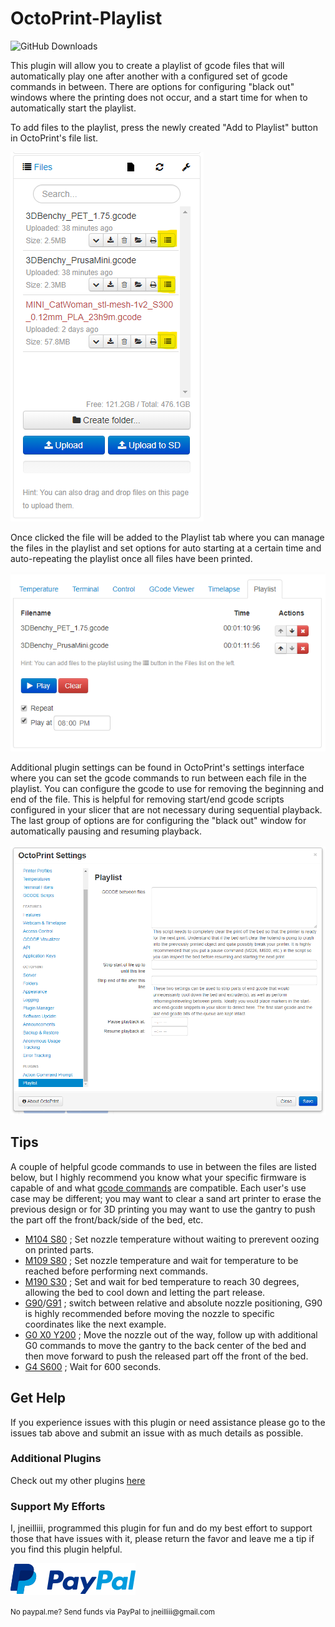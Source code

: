 # OctoPrint-Playlist

![GitHub Downloads](https://badgen.net/github/assets-dl/jneilliii/OctoPrint-Playlist/)

This plugin will allow you to create a playlist of gcode files that will automatically play one after another with a configured set of gcode commands in between. There are options for configuring "black out" windows where the printing does not occur, and a start time for when to automatically start the playlist.

To add files to the playlist, press the newly created "Add to Playlist" button in OctoPrint's file list.

![button](screenshot_button.png)

Once clicked the file will be added to the Playlist tab where you can manage the files in the playlist and set options for auto starting at a certain time and auto-repeating the playlist once all files have been printed.

![tab](screenshot_tab.png)

Additional plugin settings can be found in OctoPrint's settings interface where you can set the gcode commands to run between each file in the playlist. You can configure the gcode to use for removing the beginning and end of the file. This is helpful for removing start/end gcode scripts configured in your slicer that are not necessary during sequential playback. The last group of options are for configuring the "black out" window for automatically pausing and resuming playback. 

![setting](screenshot_settings.png)

## Tips

A couple of helpful gcode commands to use in between the files are listed below, but I highly recommend you know what your specific firmware is capable of and what [gcode commands](https://reprap.org/wiki/G-cod) are compatible. Each user's use case may be different; you may want to clear a sand art printer to erase the previous design or for 3D printing you may want to use the gantry to push the part off the front/back/side of the bed, etc.

* [M104 S80](https://reprap.org/wiki/G-code#M104:_Set_Extruder_Temperature) ; Set nozzle temperature without waiting to prerevent oozing on printed parts.
* [M109 S80](https://reprap.org/wiki/G-code#M109:_Set_Extruder_Temperature_and_Wait) ; Set nozzle temperature and wait for temperature to be reached before performing next commands.
* [M190 S30](https://reprap.org/wiki/G-code#M190:_Wait_for_bed_temperature_to_reach_target_temp) ; Set and wait for bed temperature to reach 30 degrees, allowing the bed to cool down and letting the part release.
* [G90](https://reprap.org/wiki/G-code#G90:_Set_to_Absolute_Positioning)/[G91](https://reprap.org/wiki/G-code#G91:_Set_to_Relative_Positioning) ; switch between relative and absolute nozzle positioning, G90 is highly recommended before moving the nozzle to specific coordinates like the next example.
* [G0 X0 Y200](https://reprap.org/wiki/G-code#G0_.26_G1:_Move) ; Move the nozzle out of the way, follow up with additional G0 commands to move the gantry to the back center of the bed and then move forward to push the released part off the front of the bed.
* [G4 S600](https://reprap.org/wiki/G-code#G4:_Dwell) ; Wait for 600 seconds.

## Get Help

If you experience issues with this plugin or need assistance please go to the issues tab above and submit an issue with as much details as possible.

### Additional Plugins

Check out my other plugins [here](https://plugins.octoprint.org/by_author/#jneilliii)

### Support My Efforts
I, jneilliii, programmed this plugin for fun and do my best effort to support those that have issues with it, please return the favor and leave me a tip if you find this plugin helpful. 

[![paypal](paypal-with-text.png)](https://paypal.me/jneilliii)

<small>No paypal.me? Send funds via PayPal to jneilliii&#64;gmail&#46;com</small>
